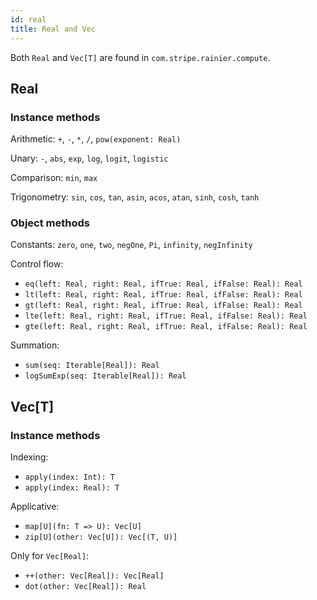 ```yaml
---
id: real
title: Real and Vec
---
```


Both `Real` and `Vec[T]` are found in `com.stripe.rainier.compute`.

## Real

### Instance methods

Arithmetic: `+`, `-`, `*`, `/`, `pow(exponent: Real)`

Unary: `-`, `abs`, `exp`, `log`, `logit`, `logistic`

Comparison: `min`, `max`

Trigonometry: `sin`, `cos`, `tan`, `asin`, `acos`, `atan`, `sinh`, `cosh`, `tanh`

### Object methods

Constants: `zero`, `one`, `two`, `negOne`, `Pi`, `infinity`, `negInfinity`

Control flow:

* `eq(left: Real, right: Real, ifTrue: Real, ifFalse: Real): Real`
* `lt(left: Real, right: Real, ifTrue: Real, ifFalse: Real): Real`
* `gt(left: Real, right: Real, ifTrue: Real, ifFalse: Real): Real`
* `lte(left: Real, right: Real, ifTrue: Real, ifFalse: Real): Real`
* `gte(left: Real, right: Real, ifTrue: Real, ifFalse: Real): Real`

Summation:

* `sum(seq: Iterable[Real]): Real`
* `logSumExp(seq: Iterable[Real]): Real`

## Vec[T]

### Instance methods

Indexing:

* `apply(index: Int): T`
* `apply(index: Real): T`

Applicative:

* `map[U](fn: T => U): Vec[U]`
* `zip[U](other: Vec[U]): Vec[(T, U)]`

Only for `Vec[Real]`:

* `++(other: Vec[Real]): Vec[Real]`
* `dot(other: Vec[Real]): Real`
